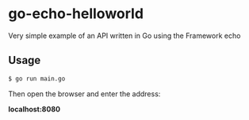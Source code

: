 # go-echo-helloworld
Very simple example of an API written in Go using the Framework echo


## Usage

``` bash
$ go run main.go
```

Then open the browser and enter the address:

**localhost:8080**
